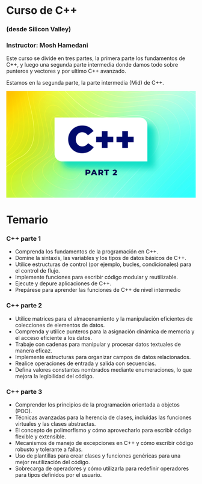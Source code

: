 # Curso de C++

### (desde Silicon Valley)

### Instructor: Mosh Hamedani

Este curso se divide en tres partes, la primera parte los fundamentos de C++, y luego una segunda parte intermedia donde damos todo sobre punteros y vectores y por ultimo C++ avanzado.

Estamos en la segunda parte, la parte intermedia (Mid) de C++.

![Curso de C++ (parte 2)](./C++%20Part%202.jpg)

# Temario

### C++ parte 1

- Comprenda los fundamentos de la programación en C++.
- Domine la sintaxis, las variables y los tipos de datos básicos de C++.
- Utilice estructuras de control (por ejemplo, bucles, condicionales) para el control de flujo.
- Implemente funciones para escribir código modular y reutilizable.
- Ejecute y depure aplicaciones de C++.
- Prepárese para aprender las funciones de C++ de nivel intermedio

### C++ parte 2

- Utilice matrices para el almacenamiento y la manipulación eficientes de colecciones de elementos de datos.
- Comprenda y utilice punteros para la asignación dinámica de memoria y el acceso eficiente a los datos.
- Trabaje con cadenas para manipular y procesar datos textuales de manera eficaz.
- Implemente estructuras para organizar campos de datos relacionados.
- Realice operaciones de entrada y salida con secuencias.
- Defina valores constantes nombrados mediante enumeraciones, lo que mejora la legibilidad del código.

### C++ parte 3

- Comprender los principios de la programación orientada a objetos (POO).
- Técnicas avanzadas para la herencia de clases, incluidas las funciones virtuales y las clases abstractas.
- El concepto de polimorfismo y cómo aprovecharlo para escribir código flexible y extensible.
- Mecanismos de manejo de excepciones en C++ y cómo escribir código robusto y tolerante a fallas.
- Uso de plantillas para crear clases y funciones genéricas para una mejor reutilización del código.
- Sobrecarga de operadores y cómo utilizarla para redefinir operadores para tipos definidos por el usuario.
